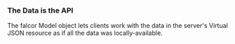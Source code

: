 ### The Data is the API

The falcor Model object lets clients work with the data in the server's Virtual JSON resource as if all the data was locally-available.